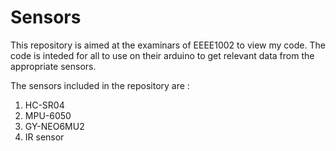 # Sensors
This repository is aimed at the examinars of EEEE1002 to view my code.
The code is inteded for all to use on their arduino to get relevant data from the appropriate sensors.

The sensors included in the repository are :

1. HC-SR04
2. MPU-6050
3. GY-NEO6MU2
4. IR sensor
